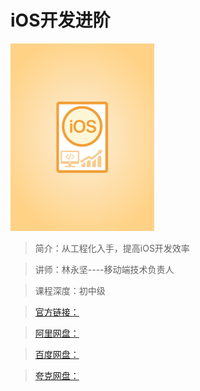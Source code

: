 # iOS开发进阶

![img](../../assets/CioPOWA16KiAH2BSAAEycc5XNq8434.png)

> 简介：从工程化入手，提高iOS开发效率

> 讲师：林永坚----移动端技术负责人

> 课程深度：初中级

> [官方链接：]()

> [阿里网盘：]()

> [百度网盘：]()

> [夸克网盘：]()
